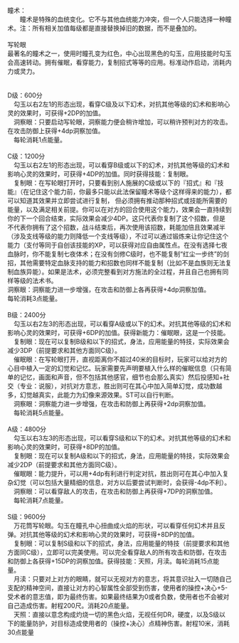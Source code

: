 <title>写轮眼</title>
<meta name="GENERATOR" content="WinCHM">
<meta http-equiv="Content-Type" content="text/html; charset=gb2312">
<br>瞳术：
<br>　　瞳术是特殊的血统变化。它不与其他血统能力冲突，但一个人只能选择一种瞳术。注：所有相关加值每级都是直接替换掉旧的数据，而不是叠加的。
<br>
<br>写轮眼
<br>最著名的瞳术之一，使用时瞳孔变为红色，中心出现黑色的勾玉，应用技能时勾玉会高速转动。拥有催眠，看穿能力，复制招式等等的应用。标准动作启动，消耗内力或灵力。 
<br>
<br>
<br>D级：600分
<br>　勾玉以右2左1的形态出现，看穿C级及以下幻术，对抗其他等级的幻术和影响心灵的效果时，可获得+2DP的加值。
<br>　洞察眼：只要启动写轮眼，洞察能力便会稍许增加，可以稍许预判对方的攻击。在攻击防御上获得+4dp洞察加值。
<br>　每轮消耗1点能量。
<br>
<br>C级：1200分
<br>　勾玉以右2左1的形态出现，可以看穿B级或以下的幻术，对抗其他等级的幻术和影响心灵的效果时，可获得+4DP的加值。同时获得技能：复制眼。
<br>　复制眼：在写轮眼打开时，只要看到别人施展的C级或以下的『招式』和『技能』（在记住这个能力前，你最多只能以此法保留瞳术等级个这样得来的能力），都可以知道其效果并立即尝试进行复制， 但必须拥有推动那种招式或技能所需要的能量，以及满足相关前提。你可以在对方的回合使用这个能力，效果会一直持续到你的下一个回合结束，实际效果会减少4DP。这只代表你复制了这个招数，但是不代表你拥有了这个招数，战斗结束后，再次使用该招数，耗能加倍且效果减半（涉及支线等级的能力则降低一个支线等级），不过可以通过锻炼来让你记住这个能力（支付等同于自创该技能的XP，可以获得对应自由属性点。在没有选择七夜血脉时，你不能复制七夜体术；在没有剑修C级时，也不能复制“红尘一步终”的剑招，其他需要特定血脉支持的能力和招数也同样不能复制（比如不是血族则无法复制血族异能）。如果是法术，必须完整看到对方施法的全过程，并且自己也拥有同样等级的法术书。
<br>洞察眼：洞察能力进一步增强，在攻击和防御上各再获得+4dp洞察加值。
<br>每轮消耗3点能量。
<br>
<br>B级：2400分
<br>　勾玉以右2左3的形态出现，可以看穿A级或以下的幻术。对抗其他等级的幻术和影响心灵的效果时，可获得+6DP的加值。获得新能力：催眠眼，这是一个技能。
<br>　复制眼：现在可以复制B级和以下的招式，身法，应用能量的特技，实际效果会减少3DP（前提要求和其他方面同C级）。
<br>　催眠眼：在写轮眼打开，直视距离你不超过40米的目标时，玩家可以给对方的心目中植入一定的幻觉和记忆。玩家需要先声明要植入什么样的催眠信息（只有简单的记忆，画面和声音，但不包括其他感官，细节也会那么真实）然后投感知+社交（专业：说服），对抗对方意志，胜出则可在其心中加入简单幻觉，成功数越多，幻觉越真实，此能力为幻像来源效果。ST可以自行判断。
<br>　洞察眼：洞察能力进一步增强，在攻击和防御上再获得+2dp洞察加值。
<br>　每轮消耗5点能量。
<br>
<br>A级：4800分
<br>　勾玉以右3左3的形态出现，可以看穿S级和以下的幻术。对抗其他等级的幻术和影响心灵的效果时，可获得+8DP的加值。
<br>　复制眼：现在可以复制A级和以下的招式，身法，应用能量的特技，实际效果会减少2DP（前提要求和其他方面同C级）。
<br>　催眠眼：能力提升，可以用+4dp有利进行判定对抗，胜出则可在其心中加入复杂幻觉（可以包括大量精细的信息，对方以后要尝试判断时，会获得-4dp不利）。
<br>　洞察眼：可以看穿敌人的攻击，在攻击和防御上再获得+7DP的洞察加值。
<br>　每轮消耗7点能量。
<br>
<br>S级：9600分
<br>　万花筒写轮眼。勾玉在瞳孔中心扭曲成火焰的形状，可以看穿任何幻术并且反弹。对抗其他等级的幻术和影响心灵的效果时，可获得+8DP的加值。
<br>　复制眼：可以复制S级和以下的招式，身法，应用能量的特技（前提要求和其他方面同C级），立即可以完美使用。可以完全看穿敌人的所有攻击和防御，在攻击和防御上各获得+15DP的洞察加值。获得技能：天照，月渎。每轮消耗15点能量。
<br>　月渎：只要对上对方的眼睛，就可以无视对方的意志，将其意识扯入一切随自己支配的精神空间，直接让对方的心智属性全部受到伤害，使用者的操控+决心+5-受术者的意志值，即为最终伤害。如果最终结果为0或者负数，使用者也不会被对自己造成伤害。射程200尺。消耗20点能量。
<br>　天照：直接以意念构成灼烧一切的黑色火焰，无视任何DR，硬度，以及S级以下的能量防护，对目标造成使用者的（操控+决心）点精神伤害。射程10米，消耗30点能量 
<br>
